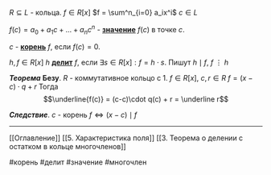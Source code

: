 $R \subseteq L$ - кольца.
$f \in R[x]$
$f = \sum^n_{i=0} a_ix^i$
$c \in L$

$f(c) = a_0 + a_1c + \dotsc + a_nc^n$ - <ins>**значение**</ins> $f(c)$ в точке $c$.

$c$ - <ins>**корень**</ins> $f$, если $f(c)=0$.

$h, f \in R[x]$
$h$ <ins>**делит**</ins> $f$, если $\exists s \in R[x]: f = h\cdot s$. Пишут $h \mid f, \ f \ \vdots \ h$

***Теорема*** **Безу**. $R$ - коммутативное кольцо с 1.
$f \in R[x], \ c,r \in R$
$f = (x-c)\cdot q + r$
Тогда $$\underline{f(c)} = (c-c)\cdot q(c) + r = \underline r$$

***Следствие***. $c$ - корень $f \iff (x-c) \mid f$

---
[[Оглавление]]
[[5. Характеристика поля]]
[[3. Теорема о делении с остатком в кольце многочленов]]

#корень
#делит
#значение
#многочлен